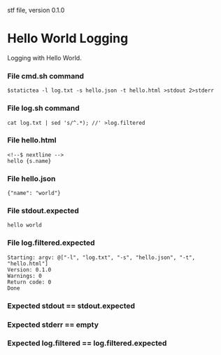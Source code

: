 stf file, version 0.1.0

# Hello World Logging

Logging with Hello World.

### File cmd.sh command

~~~
$statictea -l log.txt -s hello.json -t hello.html >stdout 2>stderr
~~~

### File log.sh command

~~~
cat log.txt | sed 's/^.*); //' >log.filtered
~~~

### File hello.html

~~~
<!--$ nextline -->
hello {s.name}
~~~

### File hello.json

~~~
{"name": "world"}
~~~

### File stdout.expected

~~~
hello world
~~~

### File log.filtered.expected

~~~
Starting: argv: @["-l", "log.txt", "-s", "hello.json", "-t", "hello.html"]
Version: 0.1.0
Warnings: 0
Return code: 0
Done
~~~

### Expected stdout == stdout.expected
### Expected stderr == empty
### Expected log.filtered == log.filtered.expected
